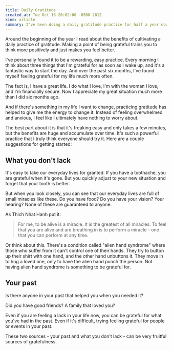 ```yaml
---
title: Daily Gratitude
created_at: Tue Oct 16 20:02:00 -0500 2012
kind: article
summary: I've been doing a daily gratitude practice for half a year now and have found it very useful. Here are some suggestions for your own practice.
---
```


Around the beginning of the year I read about the benefits of
cultivating a daily practice of gratitude. Making a point of being
grateful trains you to think more positively and just makes you feel
better.

I've personally found it to be a rewarding, easy practice. Every
morning I think about three things that I'm grateful for as soon as I
wake up, and it's a fantastic way to start the day. And over the past
six months, I've found myself feeling grateful for my life much more
often.

The fact is, I have a great life. I do what I love, I'm with the woman
I love, and I'm financially secure. Now I appreciate my great
situation much more than I did six months ago.

And if there's something in my life I want to change, practicing
gratitude has helped to give me the energy to change it. Instead of
feeling overwhelmed and anxious, I feel like I ultimately have nothing
to worry about.

The best part about it is that it's freaking easy and only takes a few
minutes, but the benefits are huge and accumulate over time. It's
such a powerful practice that I truly think everyone should try it.
Here are a couple suggestions for getting started:

## What you don't lack

It's easy to take our everyday lives for granted. If you have a
toothache, you are grateful when it's gone. But you quickly adjust to
your new situation and forget that your tooth is better.

But when you look closely, you can see that our everyday lives are
full of small miracles like these. Do you have food? Do you have your
vision? Your hearing? None of these are guaranteed to anyone.

As Thich Nhat Hanh put it:

> For me, to be alive is a miracle. It is the greatest of all
> miracles. To feel that you are alive and are breathing in is to
> perform a miracle - one that you can perform at any time.

Or think about this. There's a condition called "alien hand syndrome"
where those who suffer from it can't control one of their hands. They
try to button up their shirt with one hand, and the other hand
unbuttons it. They move in to hug a loved one, only to have the alien
hand punch the person. Not having alien hand syndrome is something to
be grateful for.

## Your past

Is there anyone in your past that helped you when you needed it?

Did you have good friends? A family that loved you?

Even if you are feeling a lack in your life now, you can be grateful
for what you've had in the past. Even if it's difficult, trying
feeling grateful for people or events in your past.

These two sources - your past and what you don't lack - can be very
fruitful sources of gratefulness.

